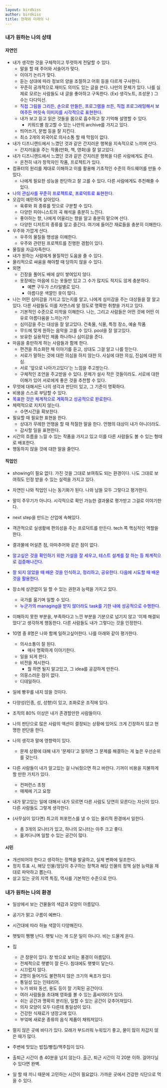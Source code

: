 ```yaml
---
layout: birdkiss
author: birdkiss
title: 현재와 미래의 나
---
```


### 내가 원하는 나의 상태



#### 자연인

- 내가 생각한 것을 구체적이고 뚜렷하게 전달할 수 있다.
  - 말을 할 때 주어와 서술어가 맞다.
  - 이야기 논리가 맞다.
  - 듣는 상대에 따라 정보의 양을 조절하고 어휘 등을 다르게 구사한다.
  - 꾸준히 공개적으로 재미도 의미도 있는 글을 쓴다. 나만의 문체가 있다. 나를 실제로 모르는 사람들도 내 글을 좋아하고 구독한다. (Ex) 생각노트, 조성문 ) 그 수는 다다익선.  
  - <span style="color:blue">직접 그림을 그리든, 손으로 만들든, 프로그램을 쓰든, 직접 프로그래밍해서 보여주든 머릿속 이미지를 시각적으로 표현한다. </span>
  - 내가 보고 듣고 읽은 것들을 몸으로 흡수하고 잘 기억해 설명할 수 있다.
    - 키워드별 참고할 수 있는 나만의 archive를 가지고 있다.
  - 띄어쓰기, 문법 등을 잘 지킨다.
  - 최소 2개의 외국어로 의사소통 할 때 막힘이 없다.
- 내가 디즈니랜드에서 느꼈던 것과 같은 간지러운 행복을 지속적으로 느끼며 산다.
  - 간지러움을 주는 작품(만화, 책, 영화)을 잘 알고있다.
- 내가 디즈니랜드에서 느꼈던 것과 같은 간지러운 행복을 다른 사람에게도 준다.
  - 온전히 내가 창작자인 작품, 프로젝트가 있다.
- 컴퓨터의 원리를 제대로 이해하고 이를 활용해 기초적인 수준의 하드웨어를 만들 수 있다.
  - 나에게 필요한 성능을 판단하고 잘 고를 수 있다. 다른 사람에게도 추천해줄 수 있다.
- <span style="color:blue">나의 관심사를 꾸준히 프로젝트로, 프로덕트로 표현한다.</span>
- 오감이 예민하게 살아있다.
  - 육류와 회 종류를 맛으로 구분할 수 있다.
  - 다양한 피아니스트의 곡 해석을 충분히 느낀다.
  - 좋아하는 향, 나에게 어울리는 향을 알고 충분히 맡으며 산다.
  - 다양한 디저트의 종류를 알고 즐긴다. 여기에 들어간 재료들을 충분히 이해한다.
- 우주와 가깝게 산다.
  - 우주의 물질들 행성을 이해한다.
  - 우주와 관련된 프로젝트를 진행한 경험이 있다.
- 물질을 자급자족한다.
- 내가 원하는 사람에게 물질적인 도움을 줄 수 있다.
- 물리적으로 싸움을 해야할 때 당하지 않을 수 있다.
- 외면
  - 긴장을 풀어도 배에 살이 쌓여있지 않다.
  - 옷장에는 마음에 드는 옷들만 있고 그 수가 많지도 적지도 않게 충분하다.
    - 예쁜 구두가 스타일별로 있다.
    - 아름다운 색깔인 옷이 많다.
- 나는 어떤 심미감을 가지고 있는지를 알고, 나에게 심미감을 주는 대상들을 잘 알고있다. 다른 사람들도 이를 자연스레 알 정도로 명확한 취향을 가지고 있다.
  - 기본적인 수준으로 미학을 이해한다. 나는, 그리고 사람들은 어떤 것에 어떤 이유로 아름다움을 느끼는가?
  - 심미감을 주는 대상을 잘 알고있다. 건축물, 식물, 특정 장소, 예술 작품
  - 무드에 맞게 원하는 음악을 고를 수 있다. pool을 잘 알고있다.
  - 보유한 실용적인 제품 하나하나 심미감을 준다.
- 마음을 충만하게 하는 사람들과 함께 한다.
  - 편견을 최소화한 채 이야기를 듣고, 상대도 그걸 알고 나를 믿는다.
  - 서로가 말하는 것에 대한 의심을 하지 않는다. 사실에 대한 의심, 진심에 대한 의심.
  - 서로 '앞으로 나아가고있다'는 느낌을 주고받는다.
  - 구체적인 조언을 주고받을 수 있다. 문제가 설사 작은 것들이라도. 서로에 대한 이해가 있어 서로에게 좋은 것을 추천할 수 있다.
- 무엇에 대해서든 나의 생각과 판단이 있고, 그 기준이 명확하다.
- 비용을 스스로 부담할 수 있다.
- <span style="color:blue">목표한 것은 체계적으로 계획하고 성공적으로 완료한다. </span>
- 체력적으로 지치지 않는다.
  - 수면시간을 확보한다.
- 필요할 때 필요한 표현을 한다.
  - 상대가 무례한 언행을 할 때 적절한 말을 한다. 언행의 대상이 내가 아니더라도.
  - 감사할 일을 표현한다.
- 시간의 흐름을 느낄 수 있는 작품을 가지고 있고 이를 다른 사람들도 볼 수 있는 형태로 배포한다.
- 행동하지 않을 것에 대한 말을 줄인다.



#### 직업인

- showing이 필요 없다. 가진 것을 그대로 보여줘도 되는 환경이다. 나도 그대로 보여줘도 인정 받을 수 있는 실력을 가지고 있다.
- 자연인 나와 직업인 나는 동기화가 된다. 나와 남들 모두 그렇다고 평가한다.
- 말이 주무기가 아니다. 시각적으로 확인 가능한 결과물로 평가받고 그걸로 이야기한다.
- next step을 만드는 산업에 속해있다.
- 객관적으로 실생활에 편의성을 주는 프로덕트를 만든다. tech 쪽 핵심적인 역할을 한다.
- 결과물에 어설픈 점, 아마추어와 같은 점이 없다.
- <span style="color:blue">알고싶은 것을 확인하기 위한 가설을 잘 세우고, 테스트 설계를 잘 하는 등 체계적으로 검증해나간다.</span>
- <span style="color:blue">잘 되지 않았을 때 배운 것을 인식하고, 정리하고, 공유한다. 다음에 시도할 때 배운 것을 활용한다. </span>

- 장소에 상관없이 일 할 수 있는 권한과 능력을 가지고 있다.

  - 국가를 옮기며 일할 수 있다.
  - <span style="color:blue">누군가의 managing을 받지 않더라도 task를 기한 내에 성공적으로 수행한다.</span>

- 이해하지 못한 부분을, 부족하다고 느낀 부분을 기분으로 넘기지 않고 '이제 해결되었다'고 생각하게 행동한다. 다른 사람들도 내가 그렇다는 것을 인정한다.
- 10명 중 8명은 나와 함께 일하고싶어한다. 나를 아래와 같이 평가한다.
  - 의사소통이 잘 된다.
    - 매사 명확하게 이야기한다.
  - 일을 되게 한다.
  - 비전을 제시한다.
    - 뭘 하면 될지 알고있고, 그 idea를 공감하게 만든다.
  - 의뭉스러운 점이 없다.
  - 디테일하다.
- 일에 빵꾸를 내지 않을 것이다.
  
- 다양성(인종, 성, 성향)이 있고, 조화로운 조직에 있다.
- 조직의 80% 이상은 내가 존경할만한 사람들이다.

- 나의 판단으로 많은 사람의 액션이 결정되는 상황에 있어도 크게 긴장하지 않고 현명한 판단을 한다.
- 나의 생각과 말에 영향력이 있다.

  - 문제 상황에 대해 내가 '문제다'고 말하면 그 문제를 해결하는 게 높은 우선순위를 갖는다.

- 다른 사람들이 내가 알고있는 걸 나눠줬으면 하고 바란다. 기꺼이 비용을 지불하게 할 만한 가치가 있다.

  - 컨퍼런스 초청
  - 매체에 기고 요청

- 내가 맡고있는 일에 대해서 내가 모르면 다른 사람도 당연히 모른다는 자신이 있다. 다른 사람들도 그렇게 생각한다.
- (사무실이 있다면) 최고의 퍼포먼스를 낼 수 있는 물리적 환경에서 일한다.
  - 총 3개의 모니터가 있고, 하나의 모니터는 아주 크고 좋다.
  - 옮겨다니며 일할 수 있는 공간이 많다.

#### 시민

- 개선되어야 한다고 생각하는 정책을 발굴하고, 실제 변화에 일조한다.
- 정치 투표 시, 해당 인물/정당이 추구하는 정책과 해당 인물의 정책 실현 능력을 제대로 파악하고 뽑는다.
- 살고 있는 곳의 지역 특징, 역사를 기본적인 수준으로 안다.



### 내가 원하는 나의 환경

- 일상에서 보는 건물들의 색감과 모양이 아름답다.
- 공기가 맑고 구름이 예쁘다.
- 시간대에 따라 하늘 색깔이 다양해진다.
- 햇빛이 쨍쨍 난다. 햇빛 나는 게 드문 일이 아니다. 비는 드물게 온다.
- 집

  - 큰 창문이 있다. 창 밖으로 보이는 풍경이 아름답다.
  - 전체적으로 햇볕이 잘 든다. 침대에도 햇볓이 닿는다.
  - 시끄럽지 않다.
  - 2명이 들어가도 불편하지 않은 크기의 욕조가 있다.
  - 통일성 있는 인테리어.
  - 누가 바돠 동선, 용도 등이 잘 기획된 공간이다.
  - 여러 사람들을 초대해 영화를 볼 수 있는 홈씨어터가 있다.
  - 쉬는 공간과 명확히 분리된, 일할 수 있는 공간이 갖추어져있다.
  - 의자 모양이 모두 다른데 통일성이 있다.
  - 건강한 식재료가 냉장고에 있다.
  - 부엌에 새로운 종류의 음식 제품이 채워져있다.

- 멀지 않은 곳에 바다가 있다. 모래가 부드러워 누워있기 좋고, 물이 많이 차갑지 않은 때가 많다.

- 주변에 맛있는 밥집/빵집/맥주집이 있다.

- 출퇴근 시간이 총 40분을 넘지 않는다. 출근, 퇴근 시간이 각 20분 이하. 걸어다닐 수 있다면 완벽.

- 일 할 때 끼니 때문에 고민하는 시간이 필요없다. 가까운 곳에서 건강한 식단으로 먹을 수 있다.

